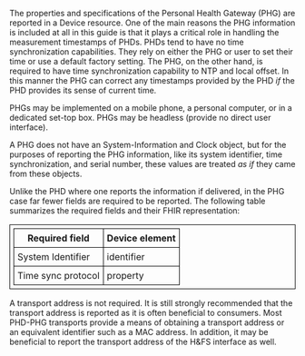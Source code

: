 The properties and specifications of the Personal Health Gateway (PHG) are reported in a Device resource. One of the main reasons the PHG information is included at all in this guide is that it plays a critical role in handling the measurement timestamps of PHDs. PHDs tend to have no time synchronization capabilities. They rely on either the PHG or user to set their time or use a default factory setting. The PHG, on the other hand, is required to have time synchronization capability to NTP and local offset. In this manner the PHG can correct any timestamps provided by the PHD *if* the PHD provides its sense of current time.

PHGs may be implemented on a mobile phone, a personal computer, or in a dedicated set-top box. PHGs may be headless (provide no direct user interface).

A PHG does not have an System-Information and Clock object, but for the purposes of reporting the PHG information, like its system identifier, time synchronization, and serial number, these values are treated *as if* they came from these objects. 

Unlike the PHD where one reports the information if delivered, in the PHG case far fewer fields are required to be reported. The following table summarizes the required fields and their FHIR representation:

<style>table, th, td {
border: 1px solid black;
border-collapse:collapse;
padding: 6px;}</style>

|Required field|Device element|
|--|---|
|System Identifier|identifier|
|Time sync protocol|property|

A transport address is not required. It is still strongly recommended that the transport address is reported as it is often beneficial to consumers. Most PHD-PHG transports provide a means of obtaining a transport address or an equivalent identifier such as a MAC address. In addition, it may be beneficial to report the transport address of the H&FS interface as well.
